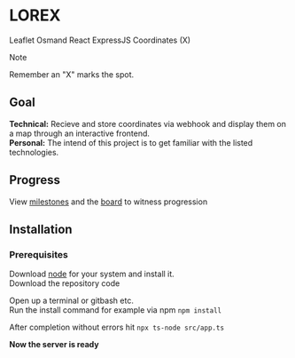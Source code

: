 # LOREX
Leaflet Osmand React ExpressJS Coordinates (X)
> [!NOTE]
> Remember an "X" marks the spot.

## Goal
**Technical:** Recieve and store coordinates via webhook and display them on a map through an interactive frontend.    
**Personal:** The intend of this project is to get familiar with the listed technologies.

## Progress
View [milestones](https://github.com/Type-Style/LOREX/milestones) and the [board](https://github.com/users/Type-Style/projects/1) to witness progression

## Installation
### Prerequisites
Download [node](https://nodejs.org/en/download) for your system and install it.  
Download the repository code

Open up a terminal or gitbash etc.  
Run the install command for example via npm
`npm install`

After completion without errors hit
`npx ts-node src/app.ts`

**Now the server is ready**
